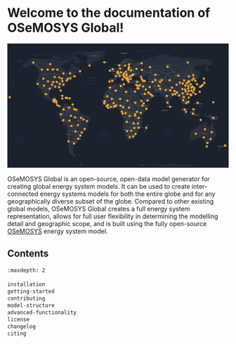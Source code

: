 # Welcome to the documentation of **OSeMOSYS Global**! 

![OSeMOSYS Global](_static/osemosys-global.png "OSeMOSYS Global")

OSeMOSYS Global is an open-source, open-data model generator for creating
global energy system models. It can be used to create inter-connected energy
systems models for both the entire globe and for any geographically diverse
subset of the globe. Compared to other existing global models, OSeMOSYS Global
creates a full energy system representation, allows for full user flexibility
in determining the modelling detail and geographic scope, and is built using
the fully open-source [OSeMOSYS](https://osemosys.readthedocs.io/en/latest/)
energy system model.

## Contents
```{toctree}
:maxdepth: 2

installation
getting-started
contributing
model-structure
advanced-functionality
license
changelog
citing
```

<!---
## Indices and tables

- {ref}`genindex`
- {ref}`modindex`
- {ref}`search`
-->

[autodoc]: https://www.sphinx-doc.org/en/master/ext/autodoc.html
[classical style]: https://www.sphinx-doc.org/en/master/domains.html#info-field-lists
[google style]: https://google.github.io/styleguide/pyguide.html#38-comments-and-docstrings
[matplotlib]: https://matplotlib.org/contents.html#
[numpy]: https://numpy.org/doc/stable
[numpy style]: https://numpydoc.readthedocs.io/en/latest/format.html
[pandas]: https://pandas.pydata.org/pandas-docs/stable
[python]: https://docs.python.org/
[python domain syntax]: https://www.sphinx-doc.org/en/master/usage/restructuredtext/domains.html#the-python-domain
[references]: https://www.sphinx-doc.org/en/stable/markup/inline.html
[restructuredtext]: https://www.sphinx-doc.org/en/master/usage/restructuredtext/basics.html
[scikit-learn]: https://scikit-learn.org/stable
[scipy]: https://docs.scipy.org/doc/scipy/reference/
[sphinx]: https://www.sphinx-doc.org/
[toctree]: https://www.sphinx-doc.org/en/master/usage/restructuredtext/directives.html
